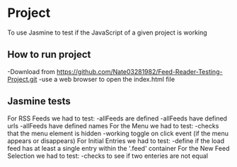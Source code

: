 # Project

To use Jasmine to test if the JavaScript of a given project is working

## How to run project

-Download from https://github.com/Nate03281982/Feed-Reader-Testing-Project.git
-use a web browser to open the index.html file

## Jasmine tests

For RSS Feeds we had to test:
    -allFeeds are defined
    -allFeeds have defined urls
    -allFeeds have defined names
For the Menu we had to test:
    -checks that the menu element is hidden
    -working toggle on click event (if the menu appears or disappears)
For Initial Entries we had to test:
    -define if the load feed has at least a single entry within the '.feed' container
For the New Feed Selection we had to test:
    -checks to see if two enteries are not equal